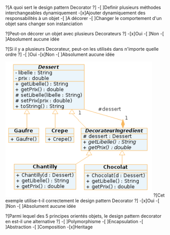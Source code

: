 ?[A quoi sert le design pattern Decorator ?]
-[ ]Definir plusieurs méthodes interchangeables dynamiquement
-[x]Ajouter dynamiquement des responsabilités à un objet
-[ ]A décorer
-[ ]Changer le comportement d'un objet sans changer son instanciation

?[Peut-on décorer un objet avec plusieurs Decorateurs ?]
-[x]Oui
-[ ]Non
-[ ]Absolument aucune idée

?[Si il y a plusieurs Decorateur, peut-on les utilisés dans n'importe quelle ordre ?]
-[ ]Oui
-[x]Non
-[ ]Absolument aucune idée

![UML_DESSERT](uml.PNG "")
?[Cet exemple utilise-t-il correctement le design pattern Decorator ?]
-[x]Oui
-[ ]Non
-[ ]Absolument aucune idée

?[Parmi lequel des 5 principes orientés objets, le design pattern decorator en est-il une alternative ?]
-[ ]Polymorphisme
-[ ]Encapsulation
-[ ]Abstraction
-[ ]Composition
-[x]Heritage
